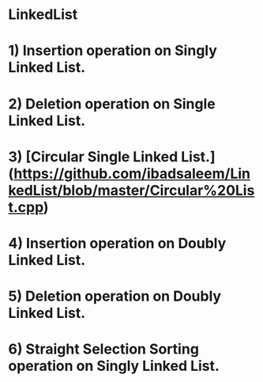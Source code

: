 # LinkedList

# 1) Insertion operation on Singly Linked List.
# 2) Deletion operation on Single Linked List.
# 3) [Circular Single Linked List.] (https://github.com/ibadsaleem/LinkedList/blob/master/Circular%20List.cpp)
# 4) Insertion operation on Doubly Linked List.
# 5) Deletion operation on Doubly Linked List.
# 6) Straight Selection Sorting operation on Singly Linked List.

